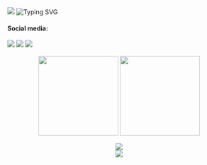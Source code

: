 <html lang="en"> 
  <body> 
    <divalign="center">        
      <img src="https://capsule-render.vercel.app/api?type=waving&height=150&color=ff75d0&descAlign=50&descAlignY=50&reversal=false&section=header"/>   
      <img src="https://readme-typing-svg.herokuapp.com?font=Montserrat&weight=100&size=35&pause=1000&color=FF75D0&center=true&random=false&width=800&lines=Hi+%F0%9F%91%8B%F0%9F%8F%BB;Welcome+to+my+GitHub!" alt="Typing SVG" />
    </div>
    <div> 
      <h4>Social media:</h4>  
      <a href= "mailto:gi97marcondes@gmail.com" target="_blank"><img src="https://img.shields.io/badge/Gmail-D14836?style=for-the-badge&logo=gmail&logoColor=white" target="_blank"></a>
      <a href= "https://www.linkedin.com/in/marcondesgio/" target="_blank"><img src="https://img.shields.io/badge/LinkedIn-0077B5?style=for-the-badge&logo=linkedin&logoColor=white" target="_blank"></a>
      <a href= "https://www.instagram.com/marcondesgio/" target="_blank"><img src="https://img.shields.io/badge/Instagram-E4405F?style=for-the-badge&logo=instagram&logoColor=white" target="_blank"></a>
    </div>
    <div align="center"><br>
      <img height="180em" align="center" src="https://github-readme-stats.vercel.app/api?username=marcondesgio&show_icons=true&theme=cobalt&hide_border=true&bg_color=282a36"/>
      <img height="180em" align="center" src="https://github-readme-stats.vercel.app/api/top-langs/?username=marcondesgio&layout=compact&theme=cobalt&hide_border=true&bg_color=282a36"/><br><br>
      <img src="https://github-profile-trophy.vercel.app/?username=marcondesgio&theme=dracula&row=2&column=3&rank=-U&no-frame=true">      
    </div> 
    <div align="center">
        <img src="https://capsule-render.vercel.app/api?type=waving&height=100&color=ff75d0&descAlign=50&descAlignY=50&reversal=false&section=footer"/>
      </div>
  </body>
</html>
